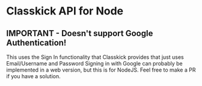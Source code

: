 # Classkick API for Node

## IMPORTANT - Doesn't support Google Authentication!
This uses the Sign In functionality that Classkick provides that just uses Email/Username and Password
Signing in with Google can probably be implemented in a web version, but this is for NodeJS. Feel free to make a PR if you have a solution.
